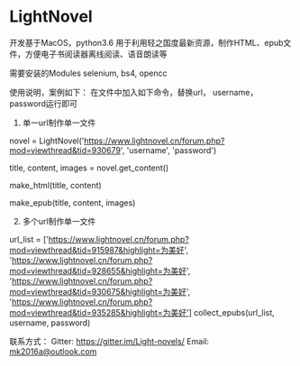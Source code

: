 # LightNovel

开发基于MacOS，python3.6
用于利用轻之国度最新资源，制作HTML、epub文件，方便电子书阅读器离线阅读、语音朗读等

需要安装的Modules
selenium, bs4, opencc

使用说明，案例如下：
在文件中加入如下命令，替换url， username， password运行即可

1. 单一url制作单一文件

novel = LightNovel('https://www.lightnovel.cn/forum.php?mod=viewthread&tid=930679', 'username', 'password')

title, content, images = novel.get_content()

make_html(title, content)

make_epub(title, content, images)

2. 多个url制作单一文件

url_list = ['https://www.lightnovel.cn/forum.php?mod=viewthread&tid=915987&highlight=为美好',
            'https://www.lightnovel.cn/forum.php?mod=viewthread&tid=928655&highlight=为美好',
            'https://www.lightnovel.cn/forum.php?mod=viewthread&tid=930675&highlight=为美好',
            'https://www.lightnovel.cn/forum.php?mod=viewthread&tid=935285&highlight=为美好']
collect_epubs(url_list, username, password)

联系方式：
Gitter: https://gitter.im/Light-novels/
Email: mk2016a@outlook.com
